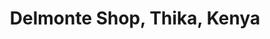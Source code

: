 ---
title: "Delmonte Shop, Thika, Kenya"
url: /thika/delmonte-shop-thika-kenya/
shop: Supermarkt
---